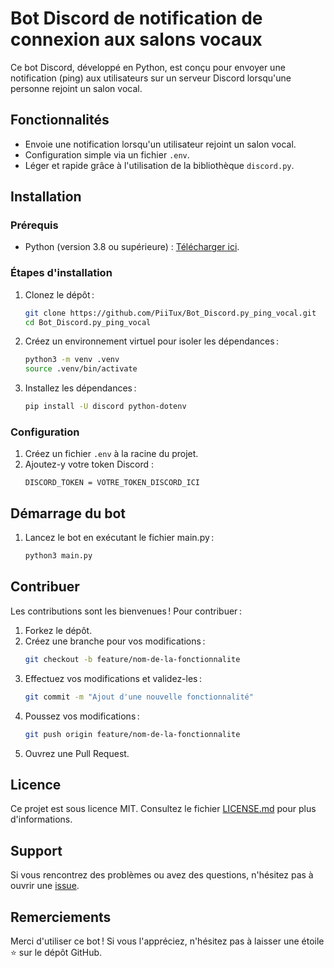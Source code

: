 # Bot Discord de notification de connexion aux salons vocaux

Ce bot Discord, développé en Python, est conçu pour envoyer une notification (ping) aux utilisateurs sur un serveur Discord lorsqu'une personne rejoint un salon vocal.

## Fonctionnalités

- Envoie une notification lorsqu'un utilisateur rejoint un salon vocal.
- Configuration simple via un fichier `.env`.
- Léger et rapide grâce à l'utilisation de la bibliothèque `discord.py`.

## Installation

### Prérequis
- Python (version 3.8 ou supérieure) : [Télécharger ici](https://www.python.org/).

### Étapes d'installation

1. Clonez le dépôt :
    ```bash
    git clone https://github.com/PiiTux/Bot_Discord.py_ping_vocal.git
    cd Bot_Discord.py_ping_vocal
    ```
2. Créez un environnement virtuel pour isoler les dépendances :
    ```bash
    python3 -m venv .venv
    source .venv/bin/activate
    ```
3. Installez les dépendances :
    ```bash
    pip install -U discord python-dotenv
    ```

### Configuration

1. Créez un fichier `.env` à la racine du projet.
2. Ajoutez-y votre token Discord :
    ```
    DISCORD_TOKEN = VOTRE_TOKEN_DISCORD_ICI
    ```

## Démarrage du bot

1. Lancez le bot en exécutant le fichier main.py :
    ```bash
    python3 main.py
    ```

## Contribuer

Les contributions sont les bienvenues ! Pour contribuer :
1. Forkez le dépôt.
2. Créez une branche pour vos modifications :
    ```bash
    git checkout -b feature/nom-de-la-fonctionnalite
    ```
3. Effectuez vos modifications et validez-les :
    ```bash
    git commit -m "Ajout d'une nouvelle fonctionnalité"
    ```
4. Poussez vos modifications :
    ```bash
    git push origin feature/nom-de-la-fonctionnalite
    ```
5. Ouvrez une Pull Request.

## Licence

Ce projet est sous licence MIT. Consultez le fichier [LICENSE.md](LICENSE.md) pour plus d'informations.

## Support

Si vous rencontrez des problèmes ou avez des questions, n'hésitez pas à ouvrir une [issue](https://github.com/PiiTux/Bot_Discord.py_ping_vocal/issues).

## Remerciements

Merci d'utiliser ce bot ! Si vous l'appréciez, n'hésitez pas à laisser une étoile ⭐ sur le dépôt GitHub.
